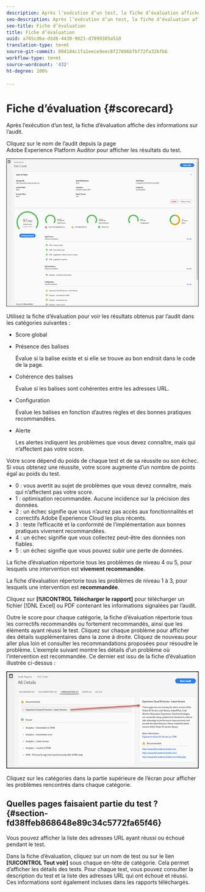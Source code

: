 ```yaml
---
description: Après l’exécution d’un test, la fiche d’évaluation affiche des informations sur l’audit.
seo-description: Après l’exécution d’un test, la fiche d’évaluation affiche des informations sur l’audit.
seo-title: Fiche d’évaluation
title: Fiche d’évaluation
uuid: a765cd6a-d3d6-4438-9621-d7899385a518
translation-type: tm+mt
source-git-commit: 00d184c1fa1eece9eec8f27896bfbf72fa32bfb6
workflow-type: tm+mt
source-wordcount: '432'
ht-degree: 100%

---
```



# Fiche d’évaluation {#scorecard}

Après l’exécution d’un test, la fiche d’évaluation affiche des informations sur l’audit.

Cliquez sur le nom de l’audit depuis la page Adobe Experience Platform Auditor pour afficher les résultats du test.

![](assets/report.png)

Utilisez la fiche d’évaluation pour voir les résultats obtenus par l’audit dans les catégories suivantes :

* Score global
* Présence des balises

   Évalue si la balise existe et si elle se trouve au bon endroit dans le code de la page.
* Cohérence des balises

   Évalue si les balises sont cohérentes entre les adresses URL.
* Configuration

   Évalue les balises en fonction d’autres règles et des bonnes pratiques recommandées.
* Alerte

   Les alertes indiquent les problèmes que vous devez connaître, mais qui n’affectent pas votre score.

Votre score dépend du poids de chaque test et de sa réussite ou son échec. Si vous obtenez une réussite, votre score augmente d’un nombre de points égal au poids du test.

* 0 : vous avertit au sujet de problèmes que vous devez connaître, mais qui n’affectent pas votre score.
* 1 : optimisation recommandée. Aucune incidence sur la précision des données.
* 2 : un échec signifie que vous n’aurez pas accès aux fonctionnalités et correctifs Adobe Experience Cloud les plus récents.
* 3 : teste l’efficacité et la conformité de l’implémentation aux bonnes pratiques vivement recommandées.
* 4 : un échec signifie que vous collectez peut-être des données non fiables.
* 5 : un échec signifie que vous pouvez subir une perte de données.

La fiche d’évaluation répertorie tous les problèmes de niveau 4 ou 5, pour lesquels une intervention est **vivement recommandée**.

La fiche d’évaluation répertorie tous les problèmes de niveau 1 à 3, pour lesquels une intervention est **recommandée**.

Cliquez sur **[!UICONTROL Télécharger le rapport]** pour télécharger un fichier [!DNL Excel] ou PDF contenant les informations signalées par l’audit.

Outre le score pour chaque catégorie, la fiche d’évaluation répertorie tous les correctifs recommandés ou fortement recommandés, ainsi que les éléments ayant réussi le test. Cliquez sur chaque problème pour afficher des détails supplémentaires dans la zone à droite. Cliquez de nouveau pour aller plus loin et consulter les recommandations proposées pour résoudre le problème. L’exemple suivant montre les détails d’un problème où l’intervention est recommandée. Ce dernier est issu de la fiche d’évaluation illustrée ci-dessus :

![](assets/report-issue-details.png)

Cliquez sur les catégories dans la partie supérieure de l’écran pour afficher les problèmes rencontrés dans chaque catégorie.

## Quelles pages faisaient partie du test ? {#section-fd38ffeb868648e89c34c5772fa65f46}

Vous pouvez afficher la liste des adresses URL ayant réussi ou échoué pendant le test.

Dans la fiche d’évaluation, cliquez sur un nom de test ou sur le lien **[!UICONTROL Tout voir]** sous chaque en-tête de catégorie. Cela permet d’afficher les détails des tests. Pour chaque test, vous pouvez consulter la description du test et la liste des adresses URL qui ont échoué et réussi. Ces informations sont également incluses dans les rapports téléchargés.
